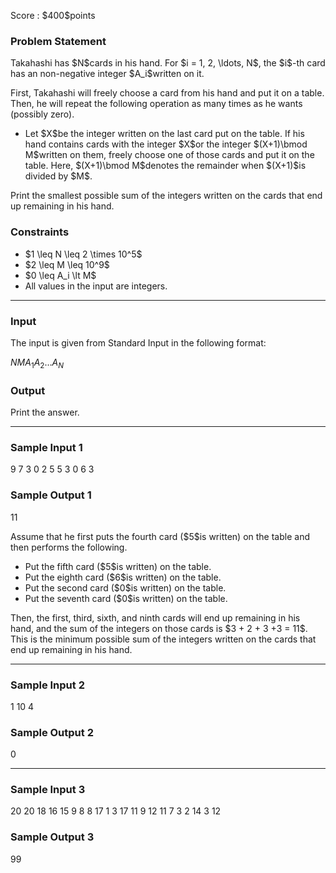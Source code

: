 
<div>

<span>

<span>

<p>
Score : $400$points
</p>

<div>

<section>

### **Problem Statement**

<p>
Takahashi has $N$cards in his hand.
For $i = 1, 2, \ldots, N$, the $i$-th card has an non-negative integer $A_i$written on it.
</p>

<p>
First, Takahashi will freely choose a card from his hand and put it on a table.
Then, he will repeat the following operation as many times as he wants (possibly zero).
</p>

<ul>

<li>
Let $X$be the integer written on the last card put on the table. If his hand contains cards with the integer $X$or the integer $(X+1)\bmod M$written on them, freely choose one of those cards and put it on the table. Here, $(X+1)\bmod M$denotes the remainder when $(X+1)$is divided by $M$.
</li>

</ul>

<p>
Print the smallest possible sum of the integers written on the cards that end up remaining in his hand.
</p>

</section>

</div>

<div>

<section>

### **Constraints**

<ul>

<li>
$1 \leq N \leq 2 \times 10^5$
</li>

<li>
$2 \leq M \leq 10^9$
</li>

<li>
$0 \leq A_i \lt M$
</li>

<li>
All values in the input are integers.
</li>

</ul>

</section>

</div>

---

<div>

<div>

<section>

### **Input**

<p>
The input is given from Standard Input in the following format:
</p>

<div>

$N$$M$$A_1$$A_2$$\ldots$$A_N$
</div>

</section>

</div>

<div>

<section>

### **Output**

<p>
Print the answer.
</p>

</section>

</div>

</div>

---

<div>

<section>

### **Sample Input 1**

<div>

9 7
3 0 2 5 5 3 0 6 3

</div>

</section>

</div>

<div>

<section>

### **Sample Output 1**

<div>

11

</div>

<p>
Assume that he first puts the fourth card ($5$is written) on the table and then performs the following.
</p>

<ul>

<li>
Put the fifth card ($5$is written) on the table.
</li>

<li>
Put the eighth card ($6$is written) on the table.
</li>

<li>
Put the second card ($0$is written) on the table.
</li>

<li>
Put the seventh card ($0$is written) on the table.
</li>

</ul>

<p>
Then, the first, third, sixth, and ninth cards will end up remaining in his hand, and the sum of the integers on those cards is $3 + 2 + 3 +3 = 11$.
This is the minimum possible sum of the integers written on the cards that end up remaining in his hand.
</p>

</section>

</div>

---

<div>

<section>

### **Sample Input 2**

<div>

1 10
4

</div>

</section>

</div>

<div>

<section>

### **Sample Output 2**

<div>

0

</div>

</section>

</div>

---

<div>

<section>

### **Sample Input 3**

<div>

20 20
18 16 15 9 8 8 17 1 3 17 11 9 12 11 7 3 2 14 3 12

</div>

</section>

</div>

<div>

<section>

### **Sample Output 3**

<div>

99

</div>

</section>

</div>

</span>

</span>

</div>
